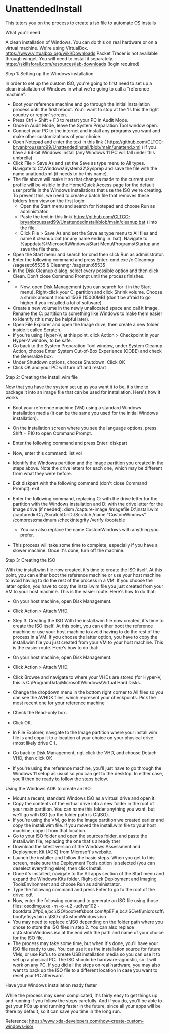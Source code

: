 # UnattendedInstall
This tutors you on the process to create a iso file to automate OS installs

What you'll need

A clean installation of Windows.
You can do this on real hardware or on a virtual machine.
We're using VirtualBox. https://www.virtualbox.org/wiki/Downloads
Packet Tracer is not available through winget. You will need to install it separately. - https://skillsforall.com/resources/lab-downloads (login required)

Step 1: Setting up the Windows installation

In order to set up the custom ISO, you're going to first need to set up a clean installation of Windows in what we're going to call a "reference machine".

- Boot your reference machine and go through the initial installation process until the first reboot. You'll want to stop at the 'Is this the right country or region' screen.
- Press Ctrl + Shift + F3 to restart your PC in Audit Mode.
- Once in Audit Mode, leave the System Preparation Tool window open.
- Connect your PC to the internet and install any programs you want and make other customizations of your choice.
- Open Notepad and enter the text in this link ( https://github.com/CLTCC-bryanbroussard99/UnattendedInstall/blob/main/unattend.xml ) if you have a 64-bit Windows install (any Windows 11 PC will fall under this umbrella)
- Click File > Save As and set the Save as type menu to All types. Navigate to C:\Windows\System32\Sysprep and save the file with the name unattend.xml (it needs to be this name).
- The file above will make it so that changes made to the current user profile will be visible in the Home/Quick Access page for the default user profile in the Windows installations that use the ISO we're creating. To prevent this, we need to create a batch file that removes these folders from view on the first login:
    - Open the Start menu and search for Notepad and choose Run as administrator.
    - Paste the text in this link( https://github.com/CLTCC-bryanbroussard99/UnattendedInstall/blob/main/cleanup.bat ) into the file.
    - Click File > Save As and set the Save as type menu to All files and name it cleanup.bat (or any name ending in .bat). Navigate to %appdata%\Microsoft\Windows\Start Menu\Programs\Startup and save the file there.
- Open the Start menu and search for cmd then click Run as administrator.
- Enter the following command and press Enter:
     cmd.exe /c Cleanmgr /sageset:65535 & Cleanmgr /sagerun:65535
- In the Disk Cleanup dialog, select every possible option and then click Clean. Don't close Command Prompt until the process finishes.
- - Now, open Disk Management (you can search for it in the Start menu).
Right-click your C: partition and click Shrink volume. Choose a shrink amount around 15GB (15000MB) (don't be afraid to go higher if you installed a lot of software).
- Create a new volume in the newly unallocated space and call it Image. Rename the C: partition to something like Windows to make them easier to identify (this may be helpful later).
- Open File Explorer and open the Image drive, then create a new folder inside it called Scratch.
- If you're using Hyper-V, at this point, click Action > Checkpoint in your Hyper-V window, to be safe.
- Go back to the System Preparation Tool window, under System Cleanup Action, choose Enter System Out-of-Box Experience (OOBE) and check the Generalize box.
- Under Shutdown options, choose Shutdown. Click OK
- Click OK and your PC will turn off and restart

Step 2: Creating the install.wim file

Now that you have the system set up as you want it to be, it's time to package it into an image file that can be used for installation. Here's how it works

- Boot your reference machine (VM) using a standard Windows installation media (it can be the same you used for the initial Windows installation).
- On the installation screen where you see the language options, press Shift + F10 to open Command Prompt.
- Enter the following command and press Enter:
    diskpart
- Now, enter this command:
    list vol
- Identify the Windows partition and the Image partition you created in the steps above. Note the drive letters for each one, which may be different from what they were before.
- Exit diskpart with the following command (don't close Command Prompt):
    exit
- Enter the following command, replacing C: with the drive letter for the partition with the Windows installation and D: with the drive letter for the Image drive (if needed):
    dism /capture-image /imagefile:D:\install.wim /capturedir:C:\ /ScratchDir:D:\Scratch /name:"CustomWindows" /compress:maximum /checkintegrity /verify /bootable

    - You can also replace the name CustomWindows with anything you prefer.

- This process will take some time to complete, especially if you have a slower machine. Once it's done, turn off the machine.

Step 3: Creating the ISO

With the install.wim file now created, it's time to create the ISO itself. At this point, you can either boot the reference machine or use your host machine to avoid having to do the rest of the process in a VM. If you choose the latter option, you have to copy the install.wim file you just created from your VM to your host machine. This is the easier route. Here's how to do that:

- On your host machine, open Disk Management.
- Click Action > Attach VHD.
- Step 3: Creating the ISO
With the install.wim file now created, it's time to create the ISO itself. At this point, you can either boot the reference machine or use your host machine to avoid having to do the rest of the process in a VM. If you choose the latter option, you have to copy the install.wim file you just created from your VM to your host machine. This is the easier route. Here's how to do that:

- On your host machine, open Disk Management.
- Click Action > Attach VHD.
- Click Browse and navigate to where your VHDs are stored (for Hyper-V, this is C:\ProgramData\Microsoft\Windows\Virtual Hard Disks.
- Change the dropdown menu in the bottom right corner to All files so you can see the AVHDX files, which represent your checkpoints. Pick the most recent one for your reference machine
- Check the Read-only box.
- Click OK.
- In File Explorer, navigate to the Image partition where your install.wim file is and copy it to a location of your choice on your physical drive (most likely drive C:).
- Go back to Disk Management, rigt-click the VHD, and choose Detach VHD, then click OK
- If you're using the reference machine, you'll just have to go through the Windows 11 setup as usual so you can get to the desktop. In either case, you'll then be ready to follow the steps below.

Using the Windows ADK to create an ISO
- Mount a recent, standard Windows ISO as a virtual drive and open it.
- Copy the contents of the virtual drive into a new folder in the root of your main partition. You can name this folder anything you want, but we'll go with ISO (so the folder path is C:\ISO).
- If you're using the VM, go into the Image partition we created earlier and copy the install.wim file. If you moved the install.wim file to your host machine, copy it from that location.
- Go to your ISO folder and open the sources folder, and paste the install.wim file, replacing the one that's already ther
- Download the latest version of the Windows Assessment and Deployment Kit (ADK) from Microsoft's website.
- Launch the installer and follow the basic steps. When you get to this screen, make sure the Deployment Tools option is selected (you can deselect everything else), then click Install.
- Once it's installed, navigate to the All apps section of the Start menu and expand the Windows Kits folder. Right-click Deployment and Imaging ToolsEnvironment and choose Run as administrator.
- Type the following command and press Enter to go to the root of the drive:
    cd\
- Now, enter the following command to generate an ISO file using those files:
    oscdimg.exe -m -o -u2 -udfver102 -bootdata:2#p0,e,bc:\ISO\boot\etfsboot.com#pEF,e,bc:\ISO\efi\microsoft\boot\efisys.bin c:\ISO c:\CustomWindows.iso
- You may need to replace c:\ISO depending on the folder path where you chose to store the ISO files in step 2. You can also replace c:\CustomWindows.iso at the end with the path and name of your choice for the ISO file.
- The process may take some time, but when it's done, you'll have your ISO file ready to use. You can use it as the installation source for future VMs, or use Rufus to create USB installation media so you can use it to set up a physical PC. The ISO should be hardware-agnostic, so it will work on any PC. If you did all the steps on real hardware, you may also want to back up the ISO file to a different location in case you want to reset your PC afterward.

Have your Windows installation ready faster

While the process may seem complicated, it's fairly easy to get things up and running if you follow the steps carefully. And if you do, you'll be able to get your PCs up and running faster in the future, since all your apps will be there by default, so it can save you time in the long run.

Reference: https://www.xda-developers.com/how-create-custom-windows-iso/
